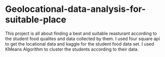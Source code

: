 # Geolocational-data-analysis-for-suitable-place

This project is all about finding a best and suitable reasturant according to the student food qualites and data collected by them.
I used four square api to get the locational data and kaggle for the student food data set.
I used KMeans Algorithm to cluster the students according to their data.

